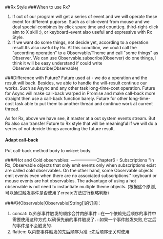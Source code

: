 ##Rx Style
###When to use Rx?
1. If out of our program will get a series of event and we will operate these event for different puporse.
Such as click-event from mouse and we deal special combines by click spare time and count(eg. third-right-click aim to X skill :),
or keyboard-event also useful and expressive with Rx Style.
2. If we want do some things, not decide yet, according to a operation result.Its also useful by Rx.
At this condition, we could call the "according operation" to a Observable/Theme and call "some things" as Observer.
We can use Observable.subscribe(Observer) do one things, I think it will be easy understand if could write Observer.subscribe(Observable)

###Difference with Future?
Future used at - we do a operation and the result will back. Besides, we able to handle the will-result continue our works.
Such as Async and any other task long-time-cost operation.
Future for Async will make call-back warped in Promise and make call-back more straight then use a call-back function barely.
Future for other long-time-cost task able to put them to another thread and continue work at current thread.

As for Rx, above we have see, it master at a out system events stream.
But Rx also can transfer Future to Rx style that will be meaningful if we will do a series of not decide things according the future result.

#### Adapt call-back
Put call-back method body to `onNext` body.

####Hot and Cold observables: ——————Chapter6 - Subscriptions
"In Rx, Observable objects that only emit events only when subscriptions exist are called cold observables.
On the other hand, some Observable objects emit events even when there are no associated subscriptions."
keyboard or mouse events are hot observables.
The advantage of using a hot observable is not need to instantiate multiple theme objects.
(根据这个原则,可以通过触发事件是否使用了create方法进行粗略判断)

####对Observable[Observable[String]]的订阅：
1. concat: 以外部事件触发的顺序合并内部事件
::在一个依赖先后顺序的事件中需要使用这种方式,以确保先前的事件触发了.
::如果一个事件触发失败,它之后的事件是不会触发的.
2. flatten: 以内部事件触发的先后顺序为准
::先后顺序无关时使用
